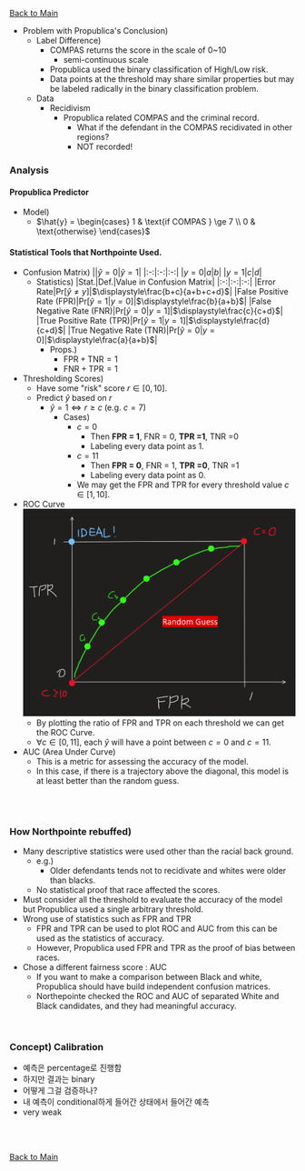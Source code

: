 [Back to Main](../main.md)


- Problem with Propublica's Conclusion)
  - Label Difference)
    - COMPAS returns the score in the scale of 0~10
      - semi-continuous scale
    - Propublica used the binary classification of High/Low risk.
    - Data points at the threshold may share similar properties but may be labeled radically in the binary classification problem.
  - Data
    - Recidivism
      - Propublica related COMPAS and the criminal record.
        - What if the defendant in the COMPAS recidivated in other regions? 
        - NOT recorded!

### Analysis
#### Propublica Predictor
- Model)
  - $`\hat{y} = \begin{cases}
    1 & \text{if COMPAS } \ge 7 \\ 0 & \text{otherwise}
  \end{cases}`$

#### Statistical Tools that Northpointe Used.
- Confusion Matrix)
  ||$`\hat{y}=0`$|$`\hat{y}=1`$|
  |:-:|:-:|:-:|
  |$`y=0`$|$`a`$|$`b`$|
  |$`y=1`$|$`c`$|$`d`$|
  - Statistics)
    |Stat.|Def.|Value in Confusion Matrix|
    |:-:|:-:|:-:|
    |Error Rate|$`\text{Pr}[\hat{y}\ne y]`$|$`\displaystyle\frac{b+c}{a+b+c+d}`$|
    |False Positive Rate ($`\text{FPR}`$)|$`\text{Pr}[\hat{y} = 1 \vert y=0]`$|$`\displaystyle\frac{b}{a+b}`$|
    |False Negative Rate ($`\text{FNR}`$)|$`\text{Pr}[\hat{y} = 0 \vert y=1]`$|$`\displaystyle\frac{c}{c+d}`$|
    |True Positive Rate ($`\text{TPR}`$)|$`\text{Pr}[\hat{y} = 1 \vert y=1]`$|$`\displaystyle\frac{d}{c+d}`$|
    |True Negative Rate ($`\text{TNR}`$)|$`\text{Pr}[\hat{y} = 0 \vert y=0]`$|$`\displaystyle\frac{a}{a+b}`$|
    - Props.)
      - $`\text{FPR} + \text{TNR} = 1`$
      - $`\text{FNR} + \text{TPR} = 1`$
- Thresholding Scores)
  - Have some "risk" score $`r \in [0, 10]`$.
  - Predict $`\hat{y}`$ based on $`r`$
    - $`\hat{y}=1 \Leftrightarrow r\ge c \; (\text{e.g. } c= 7)`$
      - Cases)
        - $`c = 0`$
          - Then **FPR = 1**, FNR = 0, **TPR =1**, TNR =0
          - Labeling every data point as 1.
        - $`c=11`$
          - Then **FPR = 0**, FNR = 1, **TPR =0**, TNR =1
          - Labeling every data point as 0.
        - We may get the FPR and TPR for every threshold value $`c\in [1, 10]`$.
- ROC Curve    
  ![](../images/02_001.png)
  - By plotting the ratio of FPR and TPR on each threshold we can get the ROC Curve.
  - $`\forall c \in [0, 11]`$, each $`\hat{y}`$ will have a point between $`c=0`$ and $`c=11`$.
- AUC (Area Under Curve)
  - This is a metric for assessing the accuracy of the model.
  - In this case, if there is a trajectory above the diagonal, this model is at least better than the random guess.

<br><br>

### How Northpointe rebuffed)
- Many descriptive statistics were used other than the racial back ground.
  - e.g.)
    - Older defendants tends not to recidivate and whites were older than blacks.
  - No statistical proof that race affected the scores.
- Must consider all the threshold to evaluate the accuracy of the model but Propublica used a single arbitrary threshold.
- Wrong use of statistics such as FPR and TPR
  - FPR and TPR can be used to plot ROC and AUC from this can be used as the statistics of accuracy.
  - However, Propublica used FPR and TPR as the proof of bias between races.
- Chose a different fairness score : AUC
  - If you want to make a comparison between Black and white, Propublica should have build independent confusion matrices.
  - Northepointe checked the ROC and AUC of separated White and Black candidates, and they had meaningful accuracy.

<br>

### Concept) Calibration
- 예측은 percentage로 진행함
- 하지만 결과는 binary
- 어떻게 그걸 검증하나?
- 내 예측이 conditional하게 들어간 상태에서 들어간 예측
- very weak



<br><br>

[Back to Main](../main.md)